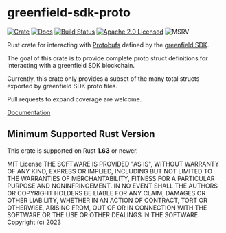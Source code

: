 # greenfield-sdk-proto

[![Crate][crate-image]][crate-link]
[![Docs][docs-image]][docs-link]
[![Build Status][build-image]][build-link]
[![Apache 2.0 Licensed][license-image]][license-link]
![MSRV][rustc-image]

Rust crate for interacting with [Protobufs] defined by the [greenfield SDK].

The goal of this crate is to provide complete proto struct definitions for interacting
with a greenfield SDK blockchain.

Currently, this crate only provides a subset of the many total structs exported by
greenfield SDK proto files.

Pull requests to expand coverage are welcome.

[Documentation][docs-link]

## Minimum Supported Rust Version

This crate is supported on Rust **1.63** or newer.

[//]: # "badges"
[crate-image]: https://buildstats.info/crate/cosmos-sdk-proto
[crate-link]: https://crates.io/crates/cosmos-sdk-proto
[docs-image]: https://docs.rs/cosmos-sdk-proto/badge.svg
[docs-link]: https://docs.rs/cosmos-sdk-proto/
[build-image]: https://github.com/cosmos/cosmos-rust/workflows/cosmos-sdk-proto/badge.svg
[build-link]: https://github.com/cosmos/cosmos-rust/actions/workflows/cosmos-sdk-proto.yml
[license-image]: https://img.shields.io/badge/license-Apache2.0-blue.svg
[license-link]: https://github.com/cosmos/cosmos-rust/blob/master/LICENSE
[rustc-image]: https://img.shields.io/badge/rustc-1.63+-blue.svg

[//]: # "links"
[Protobufs]: (https://github.com/cosmos/cosmos-sdk/tree/master/proto/)
[greenfield SDK]: (https://github.com/bnb-chain/greenfield-go-sdk)

MIT License
THE SOFTWARE IS PROVIDED "AS IS", WITHOUT WARRANTY OF ANY KIND, EXPRESS OR IMPLIED, INCLUDING BUT NOT LIMITED TO THE WARRANTIES OF MERCHANTABILITY, FITNESS FOR A PARTICULAR PURPOSE AND NONINFRINGEMENT. IN NO EVENT SHALL THE AUTHORS OR COPYRIGHT HOLDERS BE LIABLE FOR ANY CLAIM, DAMAGES OR OTHER LIABILITY, WHETHER IN AN ACTION OF CONTRACT, TORT OR OTHERWISE, ARISING FROM, OUT OF OR IN CONNECTION WITH THE SOFTWARE OR THE USE OR OTHER DEALINGS IN THE SOFTWARE. Copyright (c) 2023

